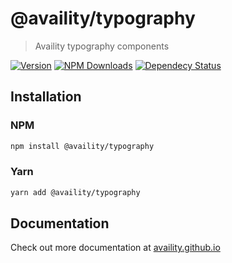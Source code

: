 # @availity/typography

> Availity typography components

[![Version](https://img.shields.io/npm/v/@availity/typography.svg?style=for-the-badge)](https://www.npmjs.com/package/@availity/typography)
[![NPM Downloads](https://img.shields.io/npm/dt/@availity/typography.svg?style=for-the-badge)](https://www.npmjs.com/package/@availity/typography)
[![Dependecy Status](https://img.shields.io/librariesio/release/npm/@availity/typography?style=for-the-badge)](https://github.com/Availity/availity-react/blob/master/packages/typography/package.json)

## Installation

### NPM

```bash
npm install @availity/typography
```

### Yarn

```bash
yarn add @availity/typography
```

## Documentation

Check out more documentation at [availity.github.io](https://availity.github.io/availity-react/components/typography/index)
